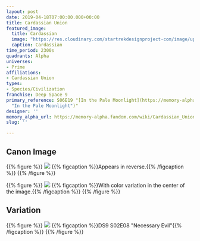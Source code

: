 ```yaml
---
layout: post
date: 2019-04-18T07:00:00.000+00:00
title: Cardassian Union
featured_image:
  title: Cardassian
  image: "https://res.cloudinary.com/startrekdesignproject-com/image/upload/v1569883183/CardassianUnion2.png"
  caption: Cardassian
time_period: 2300s
quadrants: Alpha
universes:
- Prime
affiliations:
- Cardassian Union
types:
- Species/Civilization
franchise: Deep Space 9
primary_reference: S06E19 "[In the Pale Moonlight](https://memory-alpha.fandom.com/wiki/In_the_Pale_Moonlight
  "In the Pale Moonlight")"
designer: ''
memory_alpha_url: https://memory-alpha.fandom.com/wiki/Cardassian_Union
slug: ''

---
```

## Canon Image

{{% figure %}}
![](https://res.cloudinary.com/startrekdesignproject-com/image/upload/v1569883183/Cardassian_DS97x24.jpg) {{% figcaption %}}Appears in reverse.{{% /figcaption %}} {{% /figure %}}

{{% figure %}}
![](https://res.cloudinary.com/startrekdesignproject-com/image/upload/v1569883183/Cardassian2.jpg) {{% figcaption %}}With color variation in the center of the image.{{% /figcaption %}} {{% /figure %}}

## Variation

{{% figure %}}
![](https://res.cloudinary.com/startrekdesignproject-com/image/upload/v1555638424/CardassianVar.jpg)
{{% figcaption %}}DS9 S02E08 "Necessary Evil"{{% /figcaption %}}
{{% /figure %}}